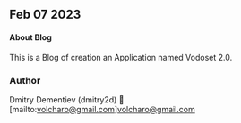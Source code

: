 

## Feb 07 2023

#### About Blog

This is a Blog of creation an Application named Vodoset 2.0.

### Author

Dmitry Dementiev (dmitry2d)
:email: [mailto:volcharo@gmail.com]volcharo@gmail.com

